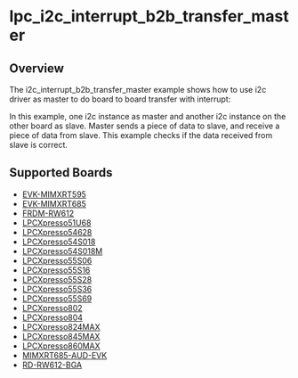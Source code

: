 # lpc_i2c_interrupt_b2b_transfer_master

## Overview
The i2c_interrupt_b2b_transfer_master example shows how to use i2c driver as master to do board to board transfer 
with interrupt:

In this example, one i2c instance as master and another i2c instance on the other board as slave. Master sends a 
piece of data to slave, and receive a piece of data from slave. This example checks if the data received from 
slave is correct.

## Supported Boards
- [EVK-MIMXRT595](../../../../_boards/evkmimxrt595/driver_examples/i2c/interrupt_b2b_transfer/master/example_board_readme.md)
- [EVK-MIMXRT685](../../../../_boards/evkmimxrt685/driver_examples/i2c/interrupt_b2b_transfer/master/example_board_readme.md)
- [FRDM-RW612](../../../../_boards/frdmrw612/driver_examples/i2c/interrupt_b2b_transfer/master/example_board_readme.md)
- [LPCXpresso51U68](../../../../_boards/lpcxpresso51u68/driver_examples/i2c/interrupt_b2b_transfer/master/example_board_readme.md)
- [LPCXpresso54628](../../../../_boards/lpcxpresso54628/driver_examples/i2c/interrupt_b2b_transfer/master/example_board_readme.md)
- [LPCXpresso54S018](../../../../_boards/lpcxpresso54s018/driver_examples/i2c/interrupt_b2b_transfer/master/example_board_readme.md)
- [LPCXpresso54S018M](../../../../_boards/lpcxpresso54s018m/driver_examples/i2c/interrupt_b2b_transfer/master/example_board_readme.md)
- [LPCXpresso55S06](../../../../_boards/lpcxpresso55s06/driver_examples/i2c/interrupt_b2b_transfer/master/example_board_readme.md)
- [LPCXpresso55S16](../../../../_boards/lpcxpresso55s16/driver_examples/i2c/interrupt_b2b_transfer/master/example_board_readme.md)
- [LPCXpresso55S28](../../../../_boards/lpcxpresso55s28/driver_examples/i2c/interrupt_b2b_transfer/master/example_board_readme.md)
- [LPCXpresso55S36](../../../../_boards/lpcxpresso55s36/driver_examples/i2c/interrupt_b2b_transfer/master/example_board_readme.md)
- [LPCXpresso55S69](../../../../_boards/lpcxpresso55s69/driver_examples/i2c/interrupt_b2b_transfer/master/example_board_readme.md)
- [LPCXpresso802](../../../../_boards/lpcxpresso802/driver_examples/i2c/interrupt_b2b_transfer/master/example_board_readme.md)
- [LPCXpresso804](../../../../_boards/lpcxpresso804/driver_examples/i2c/interrupt_b2b_transfer/master/example_board_readme.md)
- [LPCXpresso824MAX](../../../../_boards/lpcxpresso824max/driver_examples/i2c/interrupt_b2b_transfer/master/example_board_readme.md)
- [LPCXpresso845MAX](../../../../_boards/lpcxpresso845max/driver_examples/i2c/interrupt_b2b_transfer/master/example_board_readme.md)
- [LPCXpresso860MAX](../../../../_boards/lpcxpresso860max/driver_examples/i2c/interrupt_b2b_transfer/master/example_board_readme.md)
- [MIMXRT685-AUD-EVK](../../../../_boards/mimxrt685audevk/driver_examples/i2c/interrupt_b2b_transfer/master/example_board_readme.md)
- [RD-RW612-BGA](../../../../_boards/rdrw612bga/driver_examples/i2c/interrupt_b2b_transfer/master/example_board_readme.md)
